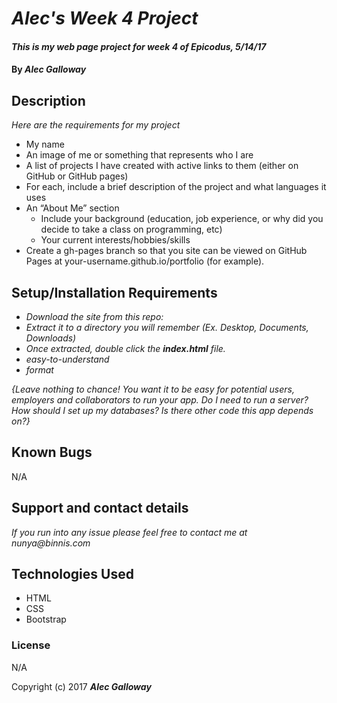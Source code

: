 # _Alec's Week 4 Project_

#### _This is my web page project for week 4 of Epicodus, 5/14/17_

#### By _**Alec Galloway**_

## Description

_Here are the requirements for my project_
* My name
* An image of me or something that represents who I are
* A list of projects I have created with active links to them (either on GitHub or GitHub pages)
* For each, include a brief description of the project and what languages it uses
* An “About Me” section
    * Include your background (education, job experience, or why did you decide to        take a class on programming, etc)
    * Your current interests/hobbies/skills
* Create a gh-pages branch so that you site can be viewed on GitHub Pages at your-username.github.io/portfolio (for example).

## Setup/Installation Requirements

* _Download the site from this repo:_
* _Extract it to a directory you will remember (Ex. Desktop, Documents, Downloads)_
* _Once extracted, double click the **index.html** file._
* _easy-to-understand_
* _format_

_{Leave nothing to chance! You want it to be easy for potential users, employers and collaborators to run your app. Do I need to run a server? How should I set up my databases? Is there other code this app depends on?}_

## Known Bugs

N/A

## Support and contact details

_If you run into any issue please feel free to contact me at nunya@binnis.com_

## Technologies Used

* HTML
* CSS
* Bootstrap

### License

N/A

Copyright (c) 2017 **_Alec Galloway_**
